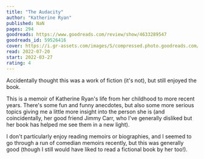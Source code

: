 ```yaml
---
title: "The Audacity"
author: "Katherine Ryan"
published: NaN
pages: 294
goodreads: https://www.goodreads.com/review/show/4633289547
goodreads_id: 59526416
cover: https://i.gr-assets.com/images/S/compressed.photo.goodreads.com/books/1635924645l/59526416._SY475_.jpg
read: 2022-07-20
start: 2022-03-27
rating: 4
---
```


Accidentally thought this was a work of fiction (it's not), but still enjoyed the book.

This is a memoir of Katherine Ryan's life from her childhood to more recent years. There's some fun and funny anecdotes, but also some more serious topics giving me a little more insight into the person she is (and coincidentally, her good friend Jimmy Carr, who I've generally disliked but her book has helped me see them in a new light).

I don't particularly enjoy reading memoirs or biographies, and I seemed to go through a run of comedian memoirs recently, but this was generally good (though I still would have liked to read a fictional book by her too!).
